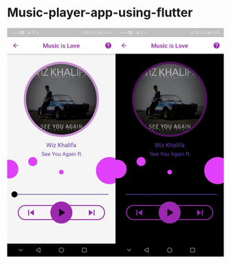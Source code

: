 # Music-player-app-using-flutter
<img src="flutter_music/assets/flutter_layout1.jpeg" width =50% style="float:left">

<img src="flutter_music/assets/flutter_layout2.jpeg" width =50% style="float:right">
